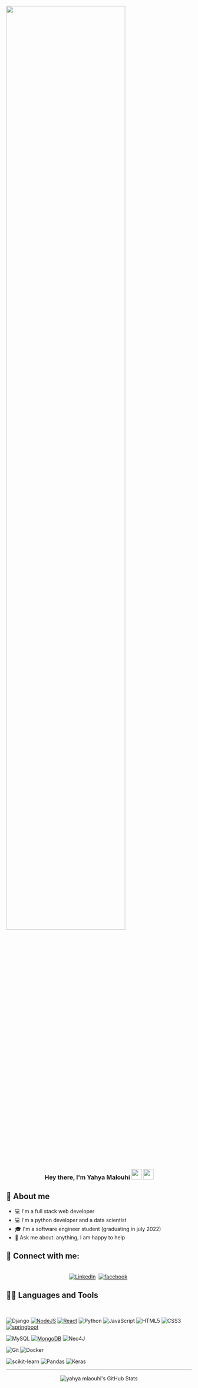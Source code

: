 <a href="#"><img width="80%" height="auto" src="https://external-content.duckduckgo.com/iu/?u=https%3A%2F%2Fitchronicles.com%2Fwp-content%2Fuploads%2F2018%2F10%2Fbigstock-Programming-Web-Banner-Best-P-258081862.jpg&f=1&nofb=1" height="120px"/></a>


<h3 align="center">Hey there, I'm Yahya Malouhi <img src="https://media.giphy.com/media/hvRJCLFzcasrR4ia7z/giphy.gif" width="28"> <img src="https://emojis.slackmojis.com/emojis/images/1531849430/4246/blob-sunglasses.gif?1531849430" width="28"/></h3>



## 📖 About me

* 💻 I'm a full stack web developer
* 💻 I'm a python developer and a data scientist 
* 🎓 I'm a software engineer student (graduating in july 2022)
* 💬 Ask me about: anything, I am happy to help


## 🤝 Connect with me:

<p align="center">
<br>
<a href="https://www.linkedin.com/in/yahya-mlaouhi-5aa65219b/"><img src="https://img.shields.io/badge/linkedin-%230077B5.svg?&style=for-the-badge&logo=linkedin&logoColor=white" alt="LinkedIn" /></a>&nbsp;
<a href="https://www.facebook.com/yahya.mlaouhi"><img src="https://img.shields.io/badge/Facebook-1DA1F2?style=for-the-badge&logo=facebook&logoColor=white" alt="facebook" /></a>&nbsp;

</p>



## 👨‍💻 Languages and Tools

<br />
<div >


![Django](https://img.shields.io/badge/django-%23092E20.svg?style=for-the-badge&logo=django&logoColor=white)
[![NodeJS](https://img.shields.io/badge/node.js-6DA55F?style=for-the-badge&logo=node.js&logoColor=white)](https://github.com/yahyamlaouhi)
[![React](https://img.shields.io/badge/react-%2320232a.svg?style=for-the-badge&logo=react&logoColor=%2361DAFB)](https://github.com/yahyamlaouhi)
![Python](https://img.shields.io/badge/python-3670A0?style=for-the-badge&logo=python&logoColor=ffdd54)
![JavaScript](https://img.shields.io/badge/javascript-%23323330.svg?style=for-the-badge&logo=javascript&logoColor=%23F7DF1E)
![HTML5](https://img.shields.io/badge/html5-%23E34F26.svg?style=for-the-badge&logo=html5&logoColor=white)
![CSS3](https://img.shields.io/badge/css3-%231572B6.svg?style=for-the-badge&logo=css3&logoColor=white)
[![springboot](https://img.shields.io/badge/-springboot-green?style=flat&logo=springboot)](https://github.com/yahyamlaouhi) 

![MySQL](https://img.shields.io/badge/mysql-%2300f.svg?style=for-the-badge&logo=mysql&logoColor=white)
[![MongoDB](https://img.shields.io/badge/-MongoDB-FCA121?style=flat&logo=mongodb)](https://github.com/yahyamlaouhi)
![Neo4J](https://img.shields.io/badge/Neo4j-008CC1?style=for-the-badge&logo=neo4j&logoColor=white)

![Git](https://img.shields.io/badge/git-%23F05033.svg?style=for-the-badge&logo=git&logoColor=white)
![Docker](https://img.shields.io/badge/docker-%230db7ed.svg?style=for-the-badge&logo=docker&logoColor=white)

![scikit-learn](https://img.shields.io/badge/scikit--learn-%23F7931E.svg?style=for-the-badge&logo=scikit-learn&logoColor=white)
![Pandas](https://img.shields.io/badge/pandas-%23150458.svg?style=for-the-badge&logo=pandas&logoColor=white)
![Keras](https://img.shields.io/badge/Keras-%23D00000.svg?style=for-the-badge&logo=Keras&logoColor=white)

---
  
</div>
<p align="center">
  <img alt="yahya mlaouhi's GitHub Stats" src="https://github-readme-stats.vercel.app/api?username=yahyamlaouhi&show_icons=true&hide_border=true" />

</p>






